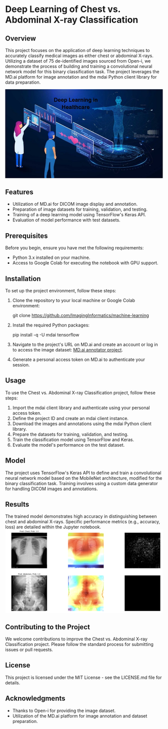 # Deep Learning of Chest vs. Abdominal X-ray Classification

## Overview
This project focuses on the application of deep learning techniques to accurately classify medical images as either chest or abdominal X-rays. Utilizing a dataset of 75 de-identified images sourced from Open-i, we demonstrate the process of building and training a convolutional neural network model for this binary classification task. The project leverages the MD.ai platform for image annotation and the mdai Python client library for data preparation.

![Deep Learning](/images/1_kBXB9JfzdHSmNLQZjt1JXw.jpg)

## Features
- Utilization of MD.ai for DICOM image display and annotation.
- Preparation of image datasets for training, validation, and testing.
- Training of a deep learning model using TensorFlow's Keras API.
- Evaluation of model performance with test datasets.

## Prerequisites
Before you begin, ensure you have met the following requirements:
- Python 3.x installed on your machine.
- Access to Google Colab for executing the notebook with GPU support.

## Installation
To set up the project environment, follow these steps:

1. Clone the repository to your local machine or Google Colab environment:

    git clone https://github.com/ImagingInformatics/machine-learning

2. Install the required Python packages:

    pip install -q -U mdai tensorflow

3. Navigate to the project's URL on MD.ai and create an account or log in to access the image dataset: [MD.ai annotator project](https://public.md.ai/annotator/project/PVq9raBJ).

4. Generate a personal access token on MD.ai to authenticate your session.

## Usage
To use the Chest vs. Abdominal X-ray Classification project, follow these steps:

1. Import the mdai client library and authenticate using your personal access token.
2. Define the project ID and create an mdai client instance.
3. Download the images and annotations using the mdai Python client library.
4. Prepare the datasets for training, validation, and testing.
5. Train the classification model using TensorFlow and Keras.
6. Evaluate the model's performance on the test dataset.

## Model
The project uses TensorFlow's Keras API to define and train a convolutional neural network model based on the MobileNet architecture, modified for the binary classification task. Training involves using a custom data generator for handling DICOM images and annotations.

## Results
The trained model demonstrates high accuracy in distinguishing between chest and abdominal X-rays. Specific performance metrics (e.g., accuracy, loss) are detailed within the Jupyter notebook.
![Results](/images/ew.jpg)

## Contributing to the Project
We welcome contributions to improve the Chest vs. Abdominal X-ray Classification project. Please follow the standard process for submitting issues or pull requests.

## License
This project is licensed under the MIT License - see the LICENSE.md file for details.

## Acknowledgments
- Thanks to Open-i for providing the image dataset.
- Utilization of the MD.ai platform for image annotation and dataset preparation.

